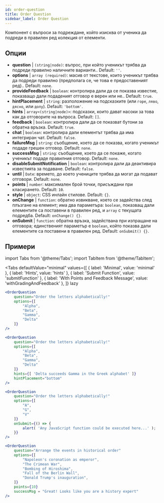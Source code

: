 ```yaml
---
id: order-question
title: Order Question
sidebar_label: Order Question
---
```


Компонент с въпроси за подреждане, който изисква от ученика да подреди в правилен ред колекция от елементи.

## Опции

* __question__ | `(string|node)`: въпрос, при който ученикът трябва да подреди правилно наличните варианти.. Default: `''`.
* __options__ | `array (required)`: масив от текстове, които ученикът трябва да подреди правилно (предполага се, че това е предоставеният ред).. Default: `none`.
* __provideFeedback__ | `boolean`: контролира дали да се показва известие, показващо дали подаденият отговор е верен или не.. Default: `true`.
* __hintPlacement__ | `string`: разположение на подсказките (или `горе`, `ляво`, `дясно`, или `долу`). Default: `'bottom'`.
* __hints__ | `array<(string|node)>`: подсказки, които дават насоки за това как да отговорите на въпроса. Default: `[]`.
* __feedback__ | `boolean`: контролира дали да се показват бутони за обратна връзка. Default: `true`.
* __chat__ | `boolean`: контролира дали елементът трябва да има интегриран чат. Default: `false`.
* __failureMsg__ | `string`: съобщение, което да се показва, когато ученикът подаде грешен отговор. Default: `none`.
* __successMsg__ | `string`: съобщение, което да се покаже, когато ученикът подаде правилния отговор. Default: `none`.
* __disableSubmitNotification__ | `boolean`: контролира дали да деактивира известията за подаване. Default: `false`.
* __until__ | `Date`: времето, до което учениците трябва да могат да подават отговори. Default: `none`.
* __points__ | `number`: максимален брой точки, присъждани при класирането. Default: `10`.
* __style__ | `object`: CSS инлайн стилове. Default: `{}`.
* __onChange__ | `function`: обратно извикване, което се задейства след плъзгане на елемент; има два параметъра: `boolean`, показващ дали елементите са поставени в правилен ред, и `array` с текущата подредба. Default: `onChange() {}`.
* __onSubmit__ | `function`: обратна връзка, задействана при изпращане на отговора; единственият параметър е `boolean`, който показва дали елементите са поставени в правилен ред. Default: `onSubmit() {}`.


## Примери

import Tabs from '@theme/Tabs';
import TabItem from '@theme/TabItem';

<Tabs
    defaultValue="minimal"
    values={[
        { label: 'Minimal', value: 'minimal' },
        { label: 'Hints', value: 'hints' },
        { label: 'Submit Function', value: 'submitFunction' },
        { label: 'With Points and Feedback Message', value: 'withGradingAndFeedback' },
    ]}
    lazy
>

<TabItem value="minimal">

```jsx live
<OrderQuestion
    question="Order the letters alphabetically!"
    options={[
        "Alpha",
        "Beta",
        "Gamma",
        "Delta"
    ]}
/>
```
</TabItem>

<TabItem value="hints">

```jsx live
<OrderQuestion
    question="Order the letters alphabetically!"
    options={[
        "Alpha",
        "Beta",
        "Gamma",
        "Delta"
    ]}
    hints={[ 'Delta succeeds Gamma in the Greek alphabet' ]}
    hintPlacement="bottom"
/>
```
</TabItem>

<TabItem value="submitFunction">

```jsx live
<OrderQuestion
    question="Order the letters alphabetically!"
    options={[
        "A",
        "G",
        "V"
    ]}
    onSubmit={() => {
        alert( 'Any JavaScript function could be executed here...' );
    }}
/>
```
</TabItem>

<TabItem value="withGradingAndFeedback">

```jsx live
<OrderQuestion
    question="Arrange the events in historical order"
    options={[
        "Napoleon's coronation as emperor",
        "The Crimean War",
        "Bombing of Hiroshima",
        "Fall of the Berlin Wall",
        "Donald Trump's inauguration",
    ]}
    points={10}
    successMsg = "Great! Looks like you are a history expert"
/>
```
</TabItem>

</Tabs>
